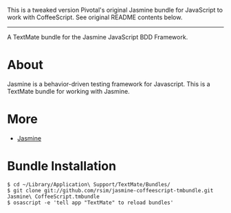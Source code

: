 This is a tweaked version Pivotal's original Jasmine bundle for JavaScript to work with CoffeeScript.  See original README contents below.

----

A TextMate bundle for the Jasmine JavaScript BDD Framework.

# About

Jasmine is a behavior-driven testing framework for Javascript.  This is a TextMate bundle for working with Jasmine.


# More

 * [Jasmine](http://github.com/pivotal/jasmine)


# Bundle Installation

    $ cd ~/Library/Application\ Support/TextMate/Bundles/
    $ git clone git://github.com/rsim/jasmine-coffeescript-tmbundle.git Jasmine\ CoffeeScript.tmbundle
    $ osascript -e 'tell app "TextMate" to reload bundles'
